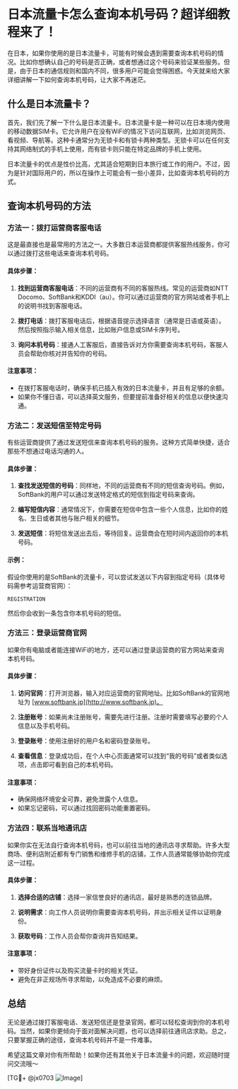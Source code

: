 # 日本流量卡怎么查询本机号码？超详细教程来了！

在日本，如果你使用的是日本流量卡，可能有时候会遇到需要查询本机号码的情况。比如你想确认自己的号码是否正确，或者想通过这个号码来验证某些服务。但是，由于日本的通信规则和国内不同，很多用户可能会觉得困惑。今天就来给大家详细讲解一下如何查询本机号码，让大家不再迷茫。

## 什么是日本流量卡？

首先，我们先了解一下什么是日本流量卡。日本流量卡是一种可以在日本境内使用的移动数据SIM卡。它允许用户在没有WiFi的情况下访问互联网，比如浏览网页、看视频、导航等。这种卡通常分为无锁卡和有锁卡两种类型。无锁卡可以在任何支持其网络制式的手机上使用，而有锁卡则只能在特定品牌的手机上使用。

日本流量卡的优点是性价比高，尤其适合短期到日本旅行或工作的用户。不过，因为是针对国际用户的，所以在操作上可能会有一些小差异，比如查询本机号码的方式。

## 查询本机号码的方法

### 方法一：拨打运营商客服电话

这是最直接也是最常用的方法之一。大多数日本运营商都提供客服热线服务，你可以通过拨打这些电话来查询本机号码。

#### 具体步骤：
1. **找到运营商客服电话**：不同的运营商有不同的客服热线。常见的运营商如NTT Docomo、SoftBank和KDDI（au）。你可以通过运营商的官方网站或者手机上的说明书找到客服电话。
   
2. **拨打电话**：拨打客服电话后，根据语音提示选择语言（通常是日语或英语）。然后按照指示输入相关信息，比如账户信息或SIM卡序列号。

3. **询问本机号码**：接通人工客服后，直接告诉对方你需要查询本机号码，客服人员会帮助你核对并告知你的号码。

#### 注意事项：
- 在拨打客服电话时，确保手机已插入有效的日本流量卡，并且有足够的余额。
- 如果你不懂日语，可以选择英文服务，但要提前准备好相关的信息以便快速沟通。

### 方法二：发送短信至特定号码

有些运营商提供了通过发送短信来查询本机号码的服务。这种方式简单快捷，适合那些不想通过电话沟通的人。

#### 具体步骤：
1. **查找发送短信的号码**：同样地，不同的运营商有不同的短信查询号码。例如，SoftBank的用户可以通过发送特定格式的短信到指定号码来查询。

2. **编写短信内容**：通常情况下，你需要在短信中包含一些个人信息，比如你的姓名、生日或者其他与账户相关的细节。

3. **发送短信**：将短信发送出去后，等待回复。运营商会在短时间内返回你的本机号码。

#### 示例：
假设你使用的是SoftBank的流量卡，可以尝试发送以下内容到指定号码（具体号码需参考运营商官网）：
```
REGISTRATION
```
然后你会收到一条包含你本机号码的短信。

### 方法三：登录运营商官网

如果你有电脑或者能连接WiFi的地方，还可以通过登录运营商的官方网站来查询本机号码。

#### 具体步骤：
1. **访问官网**：打开浏览器，输入对应运营商的官网地址。比如SoftBank的官网地址为 [www.softbank.jp](http://www.softbank.jp)。

2. **注册账号**：如果尚未注册账号，需要先进行注册。注册时需要填写必要的个人信息以及手机号码。

3. **登录账号**：使用注册好的用户名和密码登录账号。

4. **查看信息**：登录成功后，在个人中心页面通常可以找到“我的号码”或者类似选项，点击即可看到自己的本机号码。

#### 注意事项：
- 确保网络环境安全可靠，避免泄露个人信息。
- 如果忘记密码，可以通过找回密码功能重置密码。

### 方法四：联系当地通讯店

如果你实在无法自行查询本机号码，也可以前往当地的通讯店寻求帮助。许多大型商场、便利店附近都有专门销售和维修手机的店铺，工作人员通常能够协助你完成这一过程。

#### 具体步骤：
1. **选择合适的店铺**：选择一家信誉良好的通讯店，最好是熟悉的连锁品牌。

2. **说明需求**：向工作人员说明你需要查询本机号码，并出示相关证件以证明身份。

3. **获取号码**：工作人员会帮你查询并告知结果。

#### 注意事项：
- 带好身份证件以及购买流量卡时的相关凭证。
- 避免在非正规场所寻求帮助，以免造成不必要的麻烦。

## 总结

无论是通过拨打客服电话、发送短信还是登录官网，都可以轻松查询到你的本机号码。当然，如果你更倾向于面对面解决问题，也可以选择前往通讯店求助。总之，只要掌握正确的途径，查询本机号码并不是一件难事。

希望这篇文章对你有所帮助！如果你还有其他关于日本流量卡的问题，欢迎随时提问交流哦～

[TG💪+ @jx0703 ![Image](https://github.com/user-attachments/assets/dbca1d08-cadb-493c-b0ec-ad6f7a83f270)]